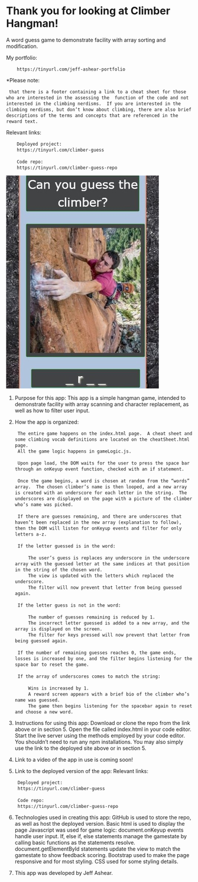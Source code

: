 # Thank you for looking at Climber Hangman!
A word guess game to demonstrate facility with array sorting and modification.

My portfolio:

		https://tinyurl.com/jeff-ashear-portfolio


*Please note:

	 that there is a footer containing a link to a cheat sheet for those who are interested in the assessing the  function of the code and not interested in the climbing nerdisms.  If you are interested in the climbing nerdisms, but don’t know about climbing, there are also brief descriptions of the terms and concepts that are referenced in the reward text.

Relevant links:
		
		Deployed project:
		https://tinyurl.com/climber-guess

		Code repo:
		https://tinyurl.com/climber-guess-repo


	

![Welcome](./assets/images/Wordguess.JPG)

1. Purpose for this app:
	This app is a simple hangman game, intended to demonstrate facility with array scanning and character replacement, as well as how to filter user input.


2. How the app is organized:

		The entire game happens on the index.html page.  A cheat sheet and some climbing vocab definitions are located on the cheatSheet.html page.
		All the game logic happens in gameLogic.js.

		Upon page load, the DOM waits for the user to press the space bar through an onKeyup event function, checked with an if statement.

		Once the game begins, a word is chosen at random from the “words” array.  The chosen climber’s name is then looped, and a new array is created with an underscore for each letter in the string.  The underscores are displayed on the page with a picture of the climber who’s name was picked.

		If there are guesses remaining, and there are underscores that haven’t been replaced in the new array (explanation to follow), then the DOM will listen for onKeyup events and filter for only letters a-z.

		If the letter guessed is in the word:

			The user’s guess is replaces any underscore in the underscore array with the guessed letter at the same indices at that position in the string of the chosen word.
			The view is updated with the letters which replaced the underscore.
			The filter will now prevent that letter from being guessed again.

		If the letter guess is not in the word:

			The number of guesses remaining is reduced by 1.
			The incorrect letter guessed is added to a new array, and the array is displayed on the screen.
			The filter for keys pressed will now prevent that letter from being guessed again.

		If the number of remaining guesses reaches 0, the game ends, losses is increased by one, and the filter begins listening for the space bar to reset the game.

		If the array of underscores comes to match the string:
			
			Wins is increased by 1.
			A reward screen appears with a brief bio of the climber who’s name was guessed. 
			The game then begins listening for the spacebar again to reset and choose a new word.

3.  Instructions for using this app:
Download or clone the repo from the link above or in section 5.
Open the file called index.html in your code editor.
Start the live server using the methods employed by your code editor.
You shouldn’t need to run any npm installations.
You may also simply use the link to the deployed site above or in section 5.
	

4. Link to a video of the app in use is coming soon!

5. Link to the deployed version of the app:
	Relevant links:
		
		Deployed project:
		https://tinyurl.com/climber-guess

		Code repo:
		https://tinyurl.com/climber-guess-repo


6. Technologies used in creating this app:
GitHub is used to store the repo, as well as host the deployed version.
Basic html is used to display the page
Javascript was used for game logic:
document.onKeyup events handle user input.
If, else if, else statements manage the gamestate by calling basic functions as the statements resolve.
document.getElementById statements update the view to match the gamestate to show feedback scoring.
Bootstrap used to make the page responsive and for most styling.
CSS used for some styling details.
	


7. This app was developed by Jeff Ashear.


